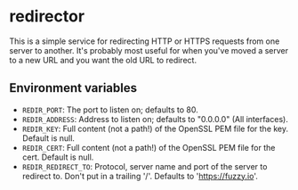 redirector
==========

This is a simple service for redirecting HTTP or HTTPS requests from one server
to another. It's probably most useful for when you've moved a server to a new
URL and you want the old URL to redirect.

Environment variables
---------------------

- `REDIR_PORT`: The port to listen on; defaults to 80.
- `REDIR_ADDRESS`: Address to listen on; defaults to "0.0.0.0" (All interfaces).
- `REDIR_KEY`: Full content (not a path!) of the OpenSSL PEM file for the key.
  Default is null.
- `REDIR_CERT`: Full content (not a path!) of the OpenSSL PEM file for the cert.
  Default is null.
- `REDIR_REDIRECT_TO`: Protocol, server name and port of the server to redirect
  to. Don't put in a trailing '/'. Defaults to 'https://fuzzy.io'.
